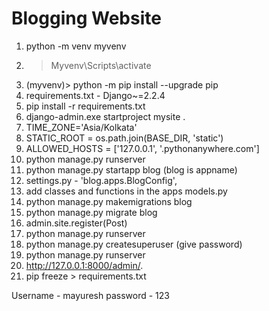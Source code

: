 # Blogging Website

1)	python -m venv myvenv
2)	>Myvenv\Scripts\activate
3)	(myvenv)> python -m pip install --upgrade pip
4)	requirements.txt	- Django~=2.2.4
5)	pip install -r requirements.txt
6)	django-admin.exe startproject mysite .
7)	TIME_ZONE='Asia/Kolkata'
8)	STATIC_ROOT = os.path.join(BASE_DIR, 'static')
9)	ALLOWED_HOSTS = ['127.0.0.1', '.pythonanywhere.com']
10)	python manage.py runserver
11)	python manage.py startapp blog   (blog is appname)
12)	settings.py - 'blog.apps.BlogConfig',
13)	add classes and functions in the apps models.py
14)	python manage.py makemigrations blog
15)	python manage.py migrate blog
16)	admin.site.register(Post)
17)	python manage.py runserver
18)	python manage.py createsuperuser  (give password)
19)	python manage.py runserver
20)	 http://127.0.0.1:8000/admin/.
21)	pip freeze > requirements.txt

Username - mayuresh                            password - 123

